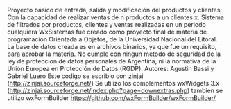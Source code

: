 Proyecto básico de entrada, salida y modificación del productos y clientes; Con la capacidad de realizar ventas de n productos a un clientes x. Sistema de filtrados por productos, clientes y ventas realizadas en un periodo cualquiera
WxSistemas fue creado como proyecto final de materia de programacion Orientada a Objetos, de la Universidad Nacional del Litoral.
La base de datos creada es en archivos binarios, ya que fue un requisito, para aprobar la materia.
No cumple con ningun metodo de seguridad de la ley de proteccion de datos personales de Argentina, ni la normativa de la Unión Europea en Protección de Datos (RGDP).
Autores: Agustin Bassi y Gabriel Luero
Este codigo se escribio con zinjai (http://zinjai.sourceforge.net/)
Se utilizo los complementos wxWidgets 3.x (http://zinjai.sourceforge.net/index.php?page=downextras.php)
tambien se utilizo wxFormBuilder https://github.com/wxFormBuilder/wxFormBuilder/